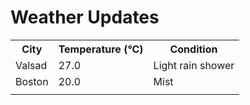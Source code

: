 # Weather Updates

<!-- WEATHER-UPDATE-START -->
<table><tr><th>City</th><th>Temperature (°C)</th><th>Condition</th></tr><tr><td>Valsad</td><td>27.0</td><td>Light rain shower</td></tr><tr><td>Boston</td><td>20.0</td><td>Mist</td></tr><tr><td></td><td></td><td></td></tr></table>
<!-- WEATHER-UPDATE-END -->
